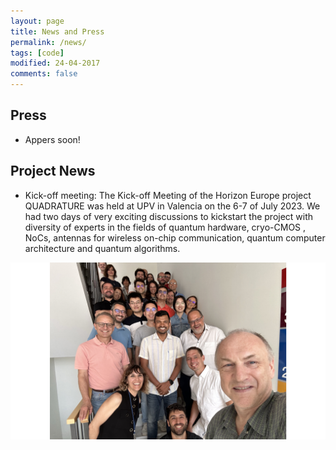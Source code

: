 ```yaml
---
layout: page
title: News and Press
permalink: /news/
tags: [code]
modified: 24-04-2017
comments: false
---
```


## Press
+ Appers soon!

## Project News
+ Kick-off meeting: The Kick-off Meeting of the Horizon Europe project QUADRATURE was held at UPV in Valencia on the 6-7 of July 2023. We had two days of very exciting discussions to kickstart the project with diversity of experts in the fields of quantum hardware, cryo-CMOS , NoCs, antennas for wireless on-chip communication, quantum computer architecture and quantum algorithms.

<img src="/images/Kickoff.png"/>
